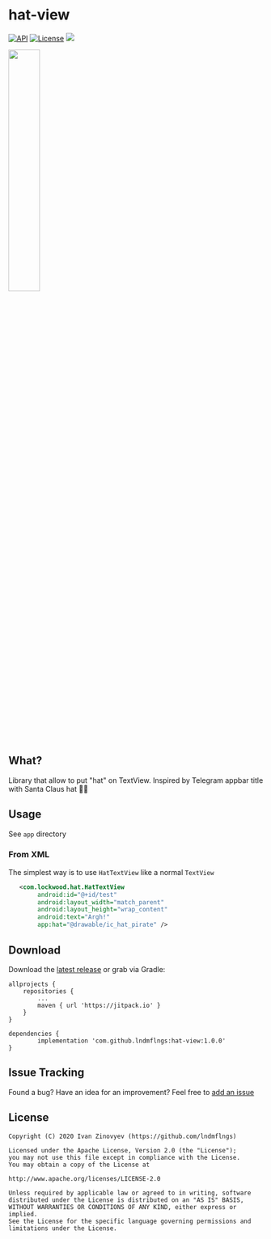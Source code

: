 # hat-view

[![API](https://img.shields.io/badge/API-15%2B-blue.svg?style=flat)](https://android-arsenal.com/api?level=15)
[![License](https://img.shields.io/badge/license-Apache%202-red.svg?style=flat)](https://www.apache.org/licenses/LICENSE-2.0)
[![](https://jitpack.io/v/lndmflngs/hat-view.svg)](https://jitpack.io/#lndmflngs/hat-view)

<img src="https://github.com/lndmflngs/hat-view/blob/master/screenshots/1.png?raw=true" width="35%" />

## What?
Library that allow to put "hat" on TextView. Inspired by Telegram appbar title with Santa Claus hat 🎅🏻

## Usage
See `app` directory

### From XML
The simplest way is to use `HatTextView` like a normal `TextView`
```xml
   <com.lockwood.hat.HatTextView
        android:id="@+id/test"
        android:layout_width="match_parent"
        android:layout_height="wrap_content"
        android:text="Argh!"
        app:hat="@drawable/ic_hat_pirate" />
```

## Download
Download the [latest release][1] or grab via Gradle:

```
allprojects {
	repositories {
		...
		maven { url 'https://jitpack.io' }
	}
}
```
```
dependencies {
    	implementation 'com.github.lndmflngs:hat-view:1.0.0'
}
```
## Issue Tracking
Found a bug? Have an idea for an improvement? Feel free to [add an issue](../../issues)

## License

```
Copyright (C) 2020 Ivan Zinovyev (https://github.com/lndmflngs)

Licensed under the Apache License, Version 2.0 (the "License");
you may not use this file except in compliance with the License.
You may obtain a copy of the License at

http://www.apache.org/licenses/LICENSE-2.0

Unless required by applicable law or agreed to in writing, software
distributed under the License is distributed on an "AS IS" BASIS,
WITHOUT WARRANTIES OR CONDITIONS OF ANY KIND, either express or implied.
See the License for the specific language governing permissions and
limitations under the License.
```
[1]: https://github.com/lndmflngs/hat-view/releases/latest
